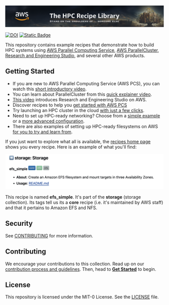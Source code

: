 ![Site Banner](docs/media/banner.png "The HPC Recipe Library - stand on the shoulders of... someone else.")

[![DOI](https://zenodo.org/badge/DOI/10.5281/zenodo.8360274.svg)](https://doi.org/10.5281/zenodo.8360274)
[![Static Badge](https://img.shields.io/badge/aws%20hpc%20blog-FF9900)](https://aws.amazon.com/blogs/hpc/introducing-a-community-recipe-library-for-hpc-infrastructure-on-aws/)

This repository contains example recipes that demonstrate how to build HPC systems using [AWS Parallel Computing Service](https://aws.amazon.com/hpc/pcs/), [AWS ParallelCluster](https://aws.amazon.com/hpc/parallelcluster/), [Research and Engineering Studio](https://aws.amazon.com/hpc/res/), and several other AWS products.

## Getting Started

* If you are new to AWS Parallel Computing Service (AWS PCS), you can watch this [short introductory video](https://youtu.be/gmw7A3kOh60).
* You can learn about ParallelCluster from this [quick explainer video](https://youtu.be/gmw7A3kOh60).
* [This video](https://www.youtube.com/watch?v=2Nku6MWDwT0) introduces Research and Engineering Studio on AWS.
* Discover recipes to help you [get started with AWS PCS](recipes/pcs/)
* Try launching an HPC cluster in the cloud [with just a few clicks](recipes/pcluster/latest/README.md).
* Need to set up HPC-ready networking? Choose from a [simple example](recipes/net/hpc_basic/README.md) or a [more advanced configuration](recipes/net/hpc_large_scale/README.md).
* There are also examples of setting up HPC-ready filesystems on AWS [for you to try and learn from](recipes/README.md#arrow_right-storage-storage).

If you just want to explore what all is available, the [recipes home page](./recipes/README.md) shows you every recipe. Here is an example of what you'll find:

![recipe](docs/media/recipe.png)

This recipe is named **efs_simple**. It's part of the **storage** (storage collection). Its tags tell us its a **core** recipe (i.e. it's maintained by AWS staff) and that it pertains to Amazon EFS and NFS. 

## Security

See [CONTRIBUTING](CONTRIBUTING.md#security-issue-notifications) for more information.

## Contributing

We encourage your contributions to this collection. Read up on our [contribution process and guidelines](CONTRIBUTING.md). Then, head to **[Get Started](docs/start.md)** to begin. 

## License

This repository is licensed under the MIT-0 License. See the [LICENSE](LICENSE) file.

